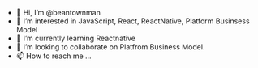 - 👋 Hi, I’m @beantownman
- 👀 I’m interested in JavaScript, React, ReactNative, Platform Businsess Model
- 🌱 I’m currently learning Reactnative
- 💞️ I’m looking to collaborate on Platfrom Business Model.
- 📫 How to reach me ...

<!---
beantownman/beantownman is a ✨ special ✨ repository because its `README.md` (this file) appears on your GitHub profile.
You can click the Preview link to take a look at your changes.
--->
